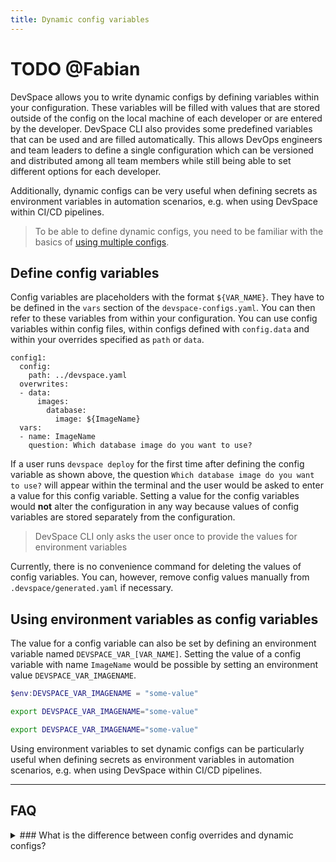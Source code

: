 ```yaml
---
title: Dynamic config variables
---
```


# TODO @Fabian

DevSpace allows you to write dynamic configs by defining variables within your configuration. These variables will be filled with values that are stored outside of the config on the local machine of each developer or are entered by the developer. DevSpace CLI also provides some predefined variables that can be used and are filled automatically. This allows DevOps engineers and team leaders to define a single configuration which can be versioned and distributed among all team members while still being able to set different options for each developer.  

Additionally, dynamic configs can be very useful when defining secrets as environment variables in automation scenarios, e.g. when using DevSpace within CI/CD pipelines.

> To be able to define dynamic configs, you need to be familiar with the basics of [using multiple configs](/docs/configuration/multiple-configs).

## Define config variables
Config variables are placeholders with the format `${VAR_NAME}`. They have to be defined in the `vars` section of the `devspace-configs.yaml`. You can then refer to these variables from within your configuration. You can use config variables within config files, within configs defined with `config.data` and within your overrides specified as `path` or `data`.
```
config1:
  config:
    path: ../devspace.yaml
  overwrites:
  - data:
      images:
        database:
          image: ${ImageName}
  vars:
  - name: ImageName
    question: Which database image do you want to use?
```
If a user runs `devspace deploy` for the first time after defining the config variable as shown above, the question `Which database image do you want to use?` will appear within the terminal and the user would be asked to enter a value for this config variable. Setting a value for the config variables would **not** alter the configuration in any way because values of config variables are stored separately from the configuration.

> DevSpace CLI only asks the user once to provide the values for environment variables 

Currently, there is no convenience command for deleting the values of config variables. You can, however, remove config values manually from `.devspace/generated.yaml` if necessary.

## Using environment variables as config variables
The value for a config variable can also be set by defining an environment variable named `DEVSPACE_VAR_[VAR_NAME]`. Setting the value of a config variable with name `ImageName` would be possible by setting an environment value `DEVSPACE_VAR_IMAGENAME`.

<!--DOCUSAURUS_CODE_TABS-->
<!--Windows Powershell-->
```powershell
$env:DEVSPACE_VAR_IMAGENAME = "some-value"
```

<!--Mac Terminal-->
```bash
export DEVSPACE_VAR_IMAGENAME="some-value"
```

<!--Linux Bash-->
```bash
export DEVSPACE_VAR_IMAGENAME="some-value"
```
<!--END_DOCUSAURUS_CODE_TABS-->

Using environment variables to set dynamic configs can be particularly useful when defining secrets as environment variables in automation scenarios, e.g. when using DevSpace within CI/CD pipelines.


---
## FAQ

<details>
<summary>
### What is the difference between config overrides and dynamic configs?
</summary>
While config overriding is very useful for different deployment environments, it is not as suitable for managing configs that vary between different developers. Imaging having 80 people working on a project: Do you want to manage 80 different configurations and version them via git? Dynamic configs allow you to version one config file which uses variables that are saved outside the git repository on the local machine of the developer.

Additionally, dynamic configs can be very useful when defining secrets as environment variables in automation scenarios, e.g. using DevSpace within CI/CD pipelines.
</details>
